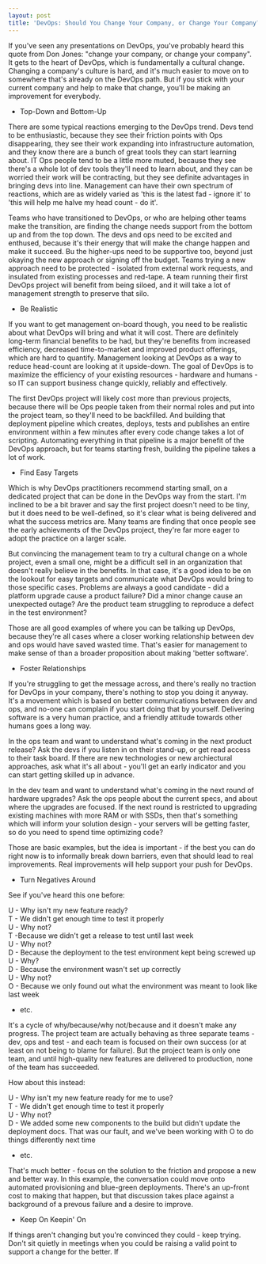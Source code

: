 ```yaml
---
layout: post
title: 'DevOps: Should You Change Your Company, or Change Your Company?'
---
```


If you've seen any presentations on DevOps, you've probably heard this quote from Don Jones: "change your company, or change your company". It gets to the heart of DevOps, which is fundamentally a cultural change. Changing a company's culture is hard, and it's much easier to move on to somewhere that's already on the DevOps path. But if you stick with your current company and help to make that change, you'll be making an improvement for everybody.

- Top-Down and Bottom-Up

There are some typical reactions emerging to the DevOps trend. Devs tend to be enthusiastic, because they see their friction points with Ops disappearing, they see their work expanding into infrastructure automation, and they know there are a bunch of great tools they can start learning about. IT Ops people tend to be a little more muted, because they see there's a whole lot of dev tools they'll need to learn about, and they can be worried their work will be contracting, but they see definite advantages in bringing devs into line. Management can have their own spectrum of reactions, which are as widely varied as 'this is the latest fad - ignore it' to 'this will help me halve my head count - do it'.

Teams who have transitioned to DevOps, or who are helping other teams make the transition, are finding the change needs support from the bottom up and from the top down. The devs and ops need to be excited and enthused, because it's their energy that will make the change happen and make it succeed. Bu the higher-ups need to be supportive too, beyond just okaying the new approach or signing off the budget. Teams trying a new approach need to be protected - isolated from external work requests, and insulated from existing processes and red-tape. A team running their first DevOps project will benefit from being siloed, and it will take a lot of management strength to preserve that silo.

- Be Realistic

If you want to get management on-board though, you need to be realistic about what DevOps will bring and what it will cost. There are definitely long-term financial benefits to be had, but they're benefits from increased efficiency, decreased time-to-market and improved product offerings, which are hard to quantify. Management looking at DevOps as a way to reduce head-count are looking at it upside-down. The goal of DevOps is to maximize the efficiency of your existing resources - hardware and humans - so IT can support business change quickly, reliably and effectively.

The first DevOps project will likely cost more than previous projects, because there will be Ops people taken from their normal roles and put into the project team, so they'll need to be backfilled. And building that deployment pipeline which creates, deploys, tests and publishes an entire environment within a few minutes after every code change takes a lot of scripting. Automating everything in that pipeline is a major benefit of the DevOps approach, but for teams starting fresh, building the pipeline takes a lot of work.

- Find Easy Targets

Which is why DevOps practitioners recommend starting small, on a dedicated project that can be done in the DevOps way from the start. I'm inclined to be a bit braver and say the first project doesn't need to be tiny, but it does need to be well-defined, so it's clear what is being delivered and what the success metrics are. Many teams are finding that once people see the early achievments of the DevOps project, they're far more eager to adopt the practice on a larger scale.

But convincing the management team to try a cultural change on a whole project, even a small one, might be a difficult sell in an organization that doesn't really believe in the benefits. In that case, it's a good idea to be on the lookout for easy targets and communicate what DevOps would bring to those specific cases. Problems are always a good candidate - did a platform upgrade cause a product failure? Did a minor change cause an unexpected outage? Are the product team struggling to reproduce a defect in the test environment?

Those are all good examples of where you can be talking up DevOps, because they're all cases where a closer working relationship between dev and ops would have saved wasted time. That's easier for management to make sense of than a broader proposition about making 'better software'.

- Foster Relationships

If you're struggling to get the message across, and there's really no traction for DevOps in your company, there's nothing to stop you doing it anyway. It's a movement which is based on better communications between dev and ops, and no-one can complain if you start doing that by yourself. Delivering software is a very human practice, and a friendly attitude towards other humans goes a long way.

In the ops team and want to understand what's coming in the next product release? Ask the devs if you listen in on their stand-up, or get read access to their task board. If there are new technologies or new archiectural approaches, ask what it's all about - you'll get an early indicator and you can start getting skilled up in advance.

In the dev team and want to understand what's coming in the next round of hardware upgrades? Ask the ops people about the current specs, and about where the upgrades are focused. If the next round is restricted to upgrading existing machines with more RAM or with SSDs, then that's something which will inform your solution design - your servers will be getting faster, so do you need to spend time optimizing code?

Those are basic examples, but the idea is important - if the best you can do right now is to informally break down barriers, even that should lead to real improvements. Real improvements will help support your push for DevOps.

- Turn Negatives Around

See if you've heard this one before:

U - Why isn't my new feature ready?  
T - We didn't get enough time to test it properly  
U - Why not?  
T -Because we didn't get a release to test until last week  
U - Why not?  
D - Because the deployment to the test environment kept being screwed up  
U - Why?  
D - Because the environment wasn't set up correctly  
U - Why not?  
O - Because we only found out what the environment was meant to look like last week

- etc.

It's a cycle of why/because/why not/because and it doesn't make any progress. The project team are actually behaving as three separate teams - dev, ops and test - and each team is focused on their own success (or at least on not being to blame for failure). But the project team is only one team, and until high-quality new features are delivered to production, none of the team has succeeded.

How about this instead:

U - Why isn't my new feature ready for me to use?  
T - We didn't get enough time to test it properly  
U - Why not?  
D - We added some new components to the build but didn't update the deployment docs. That was our fault, and we've been working with O to do things differently next time

- etc.

That's much better - focus on the solution to the friction and propose a new and better way. In this example, the conversation could move onto automated provisioning and blue-green deployments. There's an up-front cost to making that happen, but that discussion takes place against a background of a prevous failure and a desire to improve.

- Keep On Keepin' On

If things aren't changing but you're convinced they could - keep trying. Don't sit quietly in meetings when you could be raising a valid point to support a change for the better. If

<!--kg-card-end: markdown-->